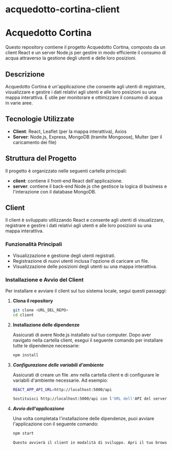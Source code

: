 # acquedotto-cortina-client

# Acquedotto Cortina

Questo repository contiene il progetto Acquedotto Cortina, composto da un client React e un server Node.js per gestire in modo efficiente il consumo di acqua attraverso la gestione degli utenti e delle loro posizioni.

## Descrizione

Acquedotto Cortina è un'applicazione che consente agli utenti di registrare, visualizzare e gestire i dati relativi agli utenti e alle loro posizioni su una mappa interattiva. È utile per monitorare e ottimizzare il consumo di acqua in varie aree.

## Tecnologie Utilizzate

- **Client**: React, Leaflet (per la mappa interattiva), Axios
- **Server**: Node.js, Express, MongoDB (tramite Mongoose), Multer (per il caricamento dei file)

## Struttura del Progetto

Il progetto è organizzato nelle seguenti cartelle principali:

- **client**: contiene il front-end React dell'applicazione.
- **server**: contiene il back-end Node.js che gestisce la logica di business e l'interazione con il database MongoDB.

## Client

Il client è sviluppato utilizzando React e consente agli utenti di visualizzare, registrare e gestire i dati relativi agli utenti e alle loro posizioni su una mappa interattiva.

### Funzionalità Principali

- Visualizzazione e gestione degli utenti registrati.
- Registrazione di nuovi utenti inclusa l'opzione di caricare un file.
- Visualizzazione delle posizioni degli utenti su una mappa interattiva.

### Installazione e Avvio del Client

Per installare e avviare il client sul tuo sistema locale, segui questi passaggi:

1. **Clona il repository**

   ```bash
   git clone <URL_DEL_REPO>
   cd client
   
2. **Installazione delle dipendenze**

    Assicurati di avere Node.js installato sul tuo computer. Dopo aver navigato nella cartella client, esegui il seguente comando per installare tutte le dipendenze necessarie:

    ```bash
    npm install

3. ***Configurazione delle variabili d'ambiente***

    Assicurati di creare un file .env nella cartella client e di configurare le variabili d'ambiente necessarie. Ad esempio:

    ```bash
    REACT_APP_API_URL=http://localhost:5000/api

    Sostituisci http://localhost:5000/api con l'URL dell'API del server se è diverso.

4. ***Avvio dell'applicazione***

    Una volta completata l'installazione delle dipendenze, puoi avviare l'applicazione con il seguente comando:

    ```bash
    npm start

    Questo avvierà il client in modalità di sviluppo. Apri il tuo browser e vai a http://localhost:3000 per visualizzare l'applicazione.
